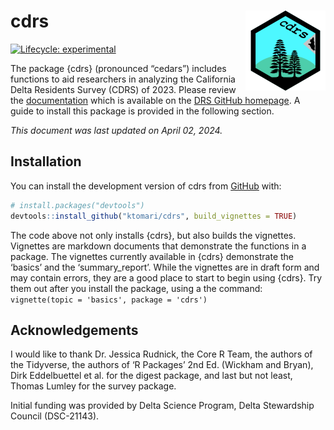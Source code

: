 
<!-- README.md is generated from README.Rmd. Please edit that file -->

# cdrs <img src='data-raw/icon.png' align="right" height="128" />

<!-- badges: start -->

[![Lifecycle:
experimental](https://img.shields.io/badge/lifecycle-experimental-orange.svg)](https://lifecycle.r-lib.org/articles/stages.html#experimental)
<!-- badges: end -->

The package {cdrs} (pronounced “cedars”) includes functions to aid
researchers in analyzing the California Delta Residents Survey (CDRS) of
2023. Please review the
[documentation](https://ktomari.github.io/DeltaResidentsSurvey/doc_cdrs_package.html)
which is available on the [DRS GitHub
homepage](https://ktomari.github.io/DeltaResidentsSurvey/). A guide to
install this package is provided in the following section.

*This document was last updated on April 02, 2024.*

## Installation

You can install the development version of cdrs from
[GitHub](https://github.com/) with:

``` r
# install.packages("devtools")
devtools::install_github("ktomari/cdrs", build_vignettes = TRUE)
```

The code above not only installs {cdrs}, but also builds the vignettes.
Vignettes are markdown documents that demonstrate the functions in a
package. The vignettes currently available in {cdrs} demonstrate the
‘basics’ and the ‘summary_report’. While the vignettes are in draft form
and may contain errors, they are a good place to start to begin using
{cdrs}. Try them out after you install the package, using a the command:
`vignette(topic = 'basics', package = 'cdrs')`

## Acknowledgements

I would like to thank Dr. Jessica Rudnick, the Core R Team, the authors
of the Tidyverse, the authors of ‘R Packages’ 2nd Ed. (Wickham and
Bryan), Dirk Eddelbuettel et al. for the digest package, and last but
not least, Thomas Lumley for the survey package.

Initial funding was provided by Delta Science Program, Delta Stewardship
Council (DSC-21143).
